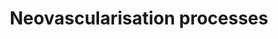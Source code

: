 ---
annotations:
- id: PW:0000476
  parent: regulatory pathway
  type: Pathway Ontology
  value: cardiovascular system homeostasis pathway
- id: CL:0000115
  parent: native cell
  type: Cell Type Ontology
  value: endothelial cell
authors:
- Carlosaxg
- Fehrhart
- DeSl
description: Neovascularisation (aka new vessel formation) is a crucial process related
  to wound healing. It supplies oxygen and nutrients to, and carries waste from, damaged
  tissue. Angiogenesis is a subpart of Neovascularisation, being a vital process in
  growth, development and wound healing.
last-edited: 2019-10-25
ndex: bd9b07d3-8b6a-11eb-9e72-0ac135e8bacf
organisms:
- Homo sapiens
redirect_from:
- /index.php/Pathway:WP4331
- /instance/WP4331
revision: null
schema-jsonld:
- '@context': https://schema.org/
  '@id': https://wikipathways.github.io/pathways/WP4331.html
  '@type': Dataset
  creator:
    '@type': Organization
    name: WikiPathways
  description: Neovascularisation (aka new vessel formation) is a crucial process
    related to wound healing. It supplies oxygen and nutrients to, and carries waste
    from, damaged tissue. Angiogenesis is a subpart of Neovascularisation, being a
    vital process in growth, development and wound healing.
  keywords:
  - ''
  - ALK1
  - ALK5
  - Akt
  - Ang-1
  - Angiogenesis
  - Apoptosis
  - Arteriolar specification
  - CXCR4
  - Cell differentiation
  - Cell recruitment
  - DLL2
  - DLL4
  - De novo arteriogenesis
  - EPHB2
  - EPHB4
  - ERK1
  - ERK2
  - FAK
  - HIF-1alpha
  - Integrins
  - JAG1
  - JNK1
  - JNK2
  - MMP9
  - 'Matrix and '
  - Migration
  - NFKB1
  - NFKB2
  - 'NO'
  - NOTCH3
  - Notch signalling
  - Notch1
  - Notch4
  - PDGF-BB
  - PDGF-beta
  - PI3K
  - Proliferation
  - REL
  - RELA
  - RELB
  - Remodeling arteriogenesis
  - SDF-
  - SDF-1
  - SMAD1
  - SMAD2
  - SMAD3
  - SMAD5
  - Shear stress
  - Smad8
  - Sprouting angiogenesis
  - TGF-beta signalling
  - TGF-beta1
  - TGF-beta2
  - TGF-beta3
  - TbetaR
  - Tube formation
  - VEGF
  - VEGF signalling
  - VEGFR
  - VEGFR2
  - VEGFR3
  - Vasculogenesis
  - Vessel maturation
  - cKit
  - collagen
  - deposition
  - mKitL
  - sKitL
  license: CC0
  name: Neovascularisation processes
seo: CreativeWork
title: Neovascularisation processes
wpid: WP4331
---